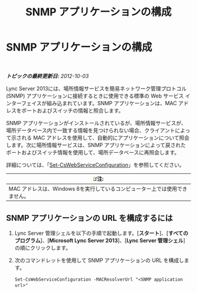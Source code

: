 ﻿---
title: SNMP アプリケーションの構成
TOCTitle: SNMP アプリケーションの構成
ms:assetid: c4b4a736-3b2e-45b9-a965-19d22161ad57
ms:mtpsurl: https://technet.microsoft.com/ja-jp/library/Gg412972(v=OCS.15)
ms:contentKeyID: 48273531
ms.date: 05/19/2016
mtps_version: v=OCS.15
ms.translationtype: HT
---

# SNMP アプリケーションの構成

 

_**トピックの最終更新日:** 2012-10-03_

Lync Server 2013には、場所情報サービスを簡易ネットワーク管理プロトコル (SNMP) アプリケーションに接続するときに使用できる標準の Web サービス インターフェイスが組み込まれています。SNMP アプリケーションは、MAC アドレスをポートおよびスイッチの情報と照合します。

SNMP アプリケーションがインストールされているが、場所情報サービスが、場所データベース内で一致する情報を見つけられない場合、クライアントによって示される MAC アドレスを使用して、自動的にアプリケーションについて照会します。次に場所情報サービスは、SNMP アプリケーションによって戻されたポートおよびスイッチ情報を使用して、場所データベースに再照会します。

詳細については、「[Set-CsWebServiceConfiguration](set-cswebserviceconfiguration.md)」を参照してください。

<table>
<thead>
<tr class="header">
<th><img src="images/Gg412781.note(OCS.15).gif" title="note" alt="note" />注:</th>
</tr>
</thead>
<tbody>
<tr class="odd">
<td>MAC アドレスは、Windows 8を実行しているコンピューター上では使用できません。</td>
</tr>
</tbody>
</table>


## SNMP アプリケーションの URL を構成するには

1.  Lync Server 管理シェルを以下の手順で起動します。\[**スタート**\]、\[**すべてのプログラム**\]、\[**Microsoft Lync Server 2013**\]、\[**Lync Server 管理シェル**\] の順にクリックします。

2.  次のコマンドレットを使用して SNMP アプリケーションの URL を構成します。
    
        Set-CsWebServiceConfiguration -MACResolverUrl "<SNMP application url>"

